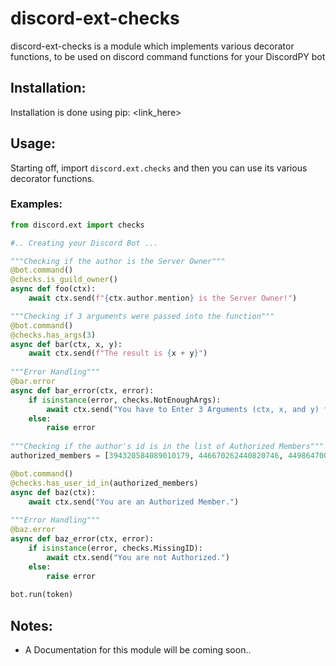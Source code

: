 # discord-ext-checks

discord-ext-checks is a module which implements various decorator functions, to be used on discord command functions for your DiscordPY bot

## Installation:

Installation is done using pip:
<link_here>

## Usage:

Starting off, import `discord.ext.checks` and then you can use its various decorator functions.

### Examples:

```py
from discord.ext import checks

#.. Creating your Discord Bot ...

"""Checking if the author is the Server Owner"""
@bot.command()
@checks.is_guild_owner()
async def foo(ctx):
    await ctx.send(f"{ctx.author.mention} is the Server Owner!")

"""Checking if 3 arguments were passed into the function"""
@bot.command()
@checks.has_args(3)
async def bar(ctx, x, y):
    await ctx.send(f"The result is {x + y}")
    
"""Error Handling"""
@bar.error
async def bar_error(ctx, error):
    if isinstance(error, checks.NotEnoughArgs):
        await ctx.send("You have to Enter 3 Arguments (ctx, x, and y) for the command to work")
    else:
        raise error
        
"""Checking if the author's id is in the list of Authorized Members"""
authorized_members = [394320584089010179, 446670262440820746, 449864700306522112]

@bot.command()
@checks.has_user_id_in(authorized_members)
async def baz(ctx):
    await ctx.send("You are an Authorized Member.")
    
"""Error Handling"""
@baz.error
async def baz_error(ctx, error):
    if isinstance(error, checks.MissingID):
        await ctx.send("You are not Authorized.")
    else:
        raise error
        
bot.run(token)
```

## Notes:
- A Documentation for this module will be coming soon..
